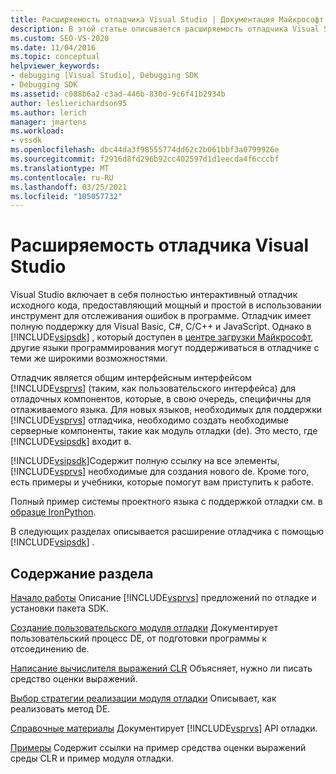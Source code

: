 ```yaml
---
title: Расширяемость отладчика Visual Studio | Документация Майкрософт
description: В этой статье описывается расширяемость отладчика Visual Studio и приводятся ссылки на статьи, посвященные отладке Visual Studio.
ms.custom: SEO-VS-2020
ms.date: 11/04/2016
ms.topic: conceptual
helpviewer_keywords:
- debugging [Visual Studio], Debugging SDK
- Debugging SDK
ms.assetid: c088b6a2-c3ad-446b-830d-9c6f41b2934b
author: leslierichardson95
ms.author: lerich
manager: jmartens
ms.workload:
- vssdk
ms.openlocfilehash: dbc44da3f98555774dd62c2b061bbf3a0799926e
ms.sourcegitcommit: f2916d8fd296b92cc402597d1d1eecda4f6cccbf
ms.translationtype: MT
ms.contentlocale: ru-RU
ms.lasthandoff: 03/25/2021
ms.locfileid: "105057732"
---
```

# <a name="visual-studio-debugger-extensibility"></a>Расширяемость отладчика Visual Studio
Visual Studio включает в себя полностью интерактивный отладчик исходного кода, предоставляющий мощный и простой в использовании инструмент для отслеживания ошибок в программе. Отладчик имеет полную поддержку для Visual Basic, C#, C/C++ и JavaScript. Однако в [!INCLUDE[vsipsdk](../../extensibility/includes/vsipsdk_md.md)] , который доступен в [центре загрузки Майкрософт](https://www.microsoft.com/download/details.aspx?id=21835), другие языки программирования могут поддерживаться в отладчике с теми же широкими возможностями.

 Отладчик является общим интерфейсным интерфейсом [!INCLUDE[vsprvs](../../code-quality/includes/vsprvs_md.md)] (таким, как пользовательского интерфейса) для отладочных компонентов, которые, в свою очередь, специфичны для отлаживаемого языка. Для новых языков, необходимых для поддержки [!INCLUDE[vsprvs](../../code-quality/includes/vsprvs_md.md)] отладчика, необходимо создать необходимые серверные компоненты, такие как модуль отладки (de). Это место, где [!INCLUDE[vsipsdk](../../extensibility/includes/vsipsdk_md.md)] входит в.

 [!INCLUDE[vsipsdk](../../extensibility/includes/vsipsdk_md.md)]Содержит полную ссылку на все элементы, [!INCLUDE[vsprvs](../../code-quality/includes/vsprvs_md.md)] необходимые для создания нового de. Кроме того, есть примеры и учебники, которые помогут вам приступить к работе.

 Полный пример системы проектного языка с поддержкой отладки см. в [образце IronPython](https://www.microsoft.com/download/details.aspx?id=55984).

 В следующих разделах описывается расширение отладчика с помощью [!INCLUDE[vsipsdk](../../extensibility/includes/vsipsdk_md.md)] .

## <a name="in-this-section"></a>Содержание раздела
 [Начало работы](../../extensibility/debugger/getting-started-with-debugger-extensibility.md) Описание [!INCLUDE[vsprvs](../../code-quality/includes/vsprvs_md.md)] предложений по отладке и установки пакета SDK.

 [Создание пользовательского модуля отладки](../../extensibility/debugger/creating-a-custom-debug-engine.md) Документирует пользовательский процесс DE, от подготовки программы к отсоединению de.

 [Написание вычислителя выражений CLR](../../extensibility/debugger/writing-a-common-language-runtime-expression-evaluator.md) Объясняет, нужно ли писать средство оценки выражений.

 [Выбор стратегии реализации модуля отладки](../../extensibility/debugger/choosing-a-debug-engine-implementation-strategy.md) Описывает, как реализовать метод DE.

 [Справочные материалы](../../extensibility/debugger/reference/reference-visual-studio-debugging-apis.md) Документирует [!INCLUDE[vsprvs](../../code-quality/includes/vsprvs_md.md)] API отладки.

 [Примеры](../../extensibility/debugger/visual-studio-debugging-samples.md) Содержит ссылки на пример средства оценки выражений среды CLR и пример модуля отладки.
